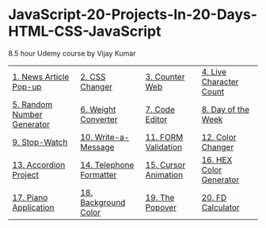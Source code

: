 # JavaScript-20-Projects-In-20-Days-HTML-CSS-JavaScript
8.5 hour Udemy course by Vijay Kumar

<table>
  <tr>
    <td><a href="https://your-username.github.io/your-repo/News-Article-Popup/">1. News Article Pop-up</a></td>
    <td><a href="./02.%20CSS%20Changer">2. CSS Changer</a></td>
    <td><a href="https://your-username.github.io/your-repo/Counter-Web/">3. Counter Web</a></td>
    <td><a href="https://your-username.github.io/your-repo/Live-Character-Count/">4. Live Character Count</a></td>
  </tr>
  <tr>
    <td><a href="https://your-username.github.io/your-repo/Random-Number-Generator/">5. Random Number Generator</a></td>
    <td><a href="https://your-username.github.io/your-repo/Weight-Converter/">6. Weight Converter</a></td>
    <td><a href="https://your-username.github.io/your-repo/Code-Editor/">7. Code Editor</a></td>
    <td><a href="https://your-username.github.io/your-repo/Day-of-the-Week/">8. Day of the Week</a></td>
  </tr>
  <tr>
    <td><a href="https://your-username.github.io/your-repo/Stop-Watch/">9. Stop-Watch</a></td>
    <td><a href="https://your-username.github.io/your-repo/Write-a-Message/">10. Write-a-Message</a></td>
    <td><a href="https://your-username.github.io/your-repo/Form-Validation/">11. FORM Validation</a></td>
    <td><a href="https://your-username.github.io/your-repo/Color-Changer-With-Button/">12. Color Changer</a></td>
  </tr>
  <tr>
    <td><a href="https://your-username.github.io/your-repo/Accordion-Project/">13. Accordion Project</a></td>
    <td><a href="https://your-username.github.io/your-repo/Telephone-Formatter/">14. Telephone Formatter</a></td>
    <td><a href="https://your-username.github.io/your-repo/Cursor-Animation/">15. Cursor Animation</a></td>
    <td><a href="https://your-username.github.io/your-repo/HEX-Color-Generator/">16. HEX Color Generator</a></td>
  </tr>
  <tr>
    <td><a href="https://your-username.github.io/your-repo/Piano-Application/">17. Piano Application</a></td>
    <td><a href="https://your-username.github.io/your-repo/Background-Color/">18. Background Color</a></td>
    <td><a href="https://your-username.github.io/your-repo/The-Popover/">19. The Popover</a></td>
    <td><a href="https://your-username.github.io/your-repo/FD-Calculator/">20. FD Calculator</a></td>
  </tr>
</table>



